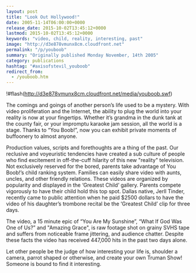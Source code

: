 ```yaml
---
layout: post
title: "Look Out Hollywood!"
date: 2005-11-14T06:00:00+0000
release_date: 2015-10-02T13:45:12+0000
lastmod: 2015-10-02T13:45:12+0000
keywords: "video, child, reality, interesting, past"
image: "http://d3e878vmunx8cm.cloudfront.net"
permalink: "/p/youboob"
summary: "Originally published Monday November, 14th 2005"
category: publications
hashtag: "#axisofstevil_youboob"
redirect_from:
  - /youboob.htm
---
```


!#flash(http://d3e878vmunx8cm.cloudfront.net/media/youboob.swf)

The comings and goings of another person’s life used to be a mystery. With video proliferation and the Internet, the ability to plug the world into your reality is now at your fingertips. Whether it’s grandma in the dunk tank at the county fair, or your impromptu karaoke jam session, all the world is a stage. Thanks to “You Boob!”, now you can exhibit private moments of buffoonery to almost anyone.

Production values, scripts and forethoughts are a thing of the past. Our reclusive and voyeuristic tendencies have created a sub culture of people who find excitement in off-the-cuff hilarity of this new "reality" television.
Not exclusively reserved for the bored, parents take advantage of You Boob!’s child ranking system. Families can easily share video with aunts, uncles, and other friendly relations. These videos are organized by popularity and displayed in the ‘Greatest Child’ gallery. Parents compete vigorously to have their child hold this top spot. Dallas native, Jerll Tinder, recently came to public attention when he paid $2500 dollars to have the video of his daughter’s trombone recital be the ‘Greatest Child’ clip for three days.

The video, a 15 minute epic of “You Are My Sunshine”, “What If God Was One of Us?” and "Amazing Grace", is raw footage shot on grainy SVHS tape and suffers from noticeable frame jittering, and audience chatter. Despite these facts the video has received 447,000 hits in the past two days alone. 

Let other people be the judge of how interesting your life is, shoulder a camera, parrot shaped or otherwise, and create your own Truman Show! Someone is bound to find it interesting.
